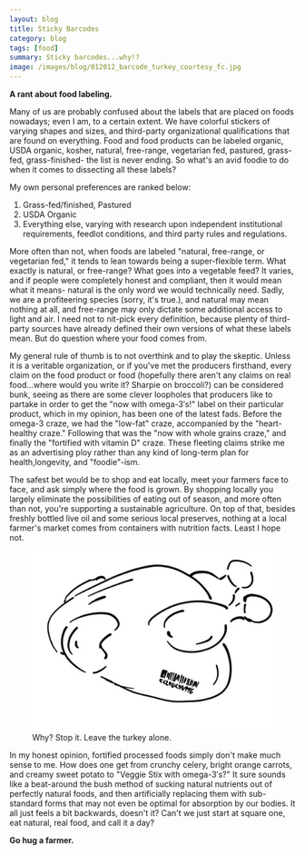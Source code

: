 ```yaml
---
layout: blog
title: Sticky Barcodes
category: blog
tags: [food]  
summary: Sticky barcodes...why!?
image: /images/blog/012012_barcode_turkey_courtesy_fc.jpg
---
```


**A rant about food labeling.**

Many of us are probably confused about the labels that are placed on foods nowadays; even I am, to a certain extent. We have colorful stickers of varying shapes and sizes, and third-party organizational qualifications that are found on everything. Food and food products can be labeled organic, USDA organic, kosher, natural, free-range, vegetarian fed, pastured, grass-fed, grass-finished- the list is never ending. So what's an avid foodie to do when it comes to dissecting all these labels?

My own personal preferences are ranked below:
1. Grass-fed/finished, Pastured
2. USDA Organic
3. Everything else, varying with research upon independent institutional requirements, feedlot conditions, and third party rules and regulations.

More often than not, when foods are labeled "natural, free-range, or vegetarian fed," it tends to lean towards being a super-flexible term. What exactly is natural, or free-range? What goes into a vegetable feed? It varies, and if people were completely honest and compliant, then it would mean what it means- natural is the only word we would technically need. Sadly, we are a profiteering species (sorry, it's true.), and natural may mean nothing at all, and free-range may only dictate some additional access to light and air. I need not to nit-pick every definition, because plenty of third-party sources have already defined their own versions of what these labels mean. But do question where your food comes from.

My general rule of thumb is to not overthink and to play the skeptic. Unless it is a veritable organization, or if you've met the producers firsthand, every claim on the food product or food (hopefully there aren't any claims on real food...where would you write it? Sharpie on broccoli?) can be considered bunk, seeing as there are some clever loopholes that producers like to partake in order to get the "now with omega-3′s!" label on their particular product, which in my opinion, has been one of the latest fads. Before the omega-3 craze, we had the "low-fat" craze, accompanied by the "heart-healthy craze." Following that was the "now with whole grains craze," and finally the "fortified with vitamin D" craze. These fleeting claims strike me as an advertising ploy rather than any kind of long-term plan for health,longevity, and "foodie"-ism.

The safest bet would be to shop and eat locally, meet your farmers face to face, and ask simply where the food is grown. By shopping locally you largely eliminate the possibilities of eating out of season, and more often than not, you're supporting a sustainable agriculture. On top of that, besides freshly bottled live oil and some serious local preserves, nothing at a local farmer's market comes from containers with nutrition facts. Least I hope not.

<figure>
    <img src="/images/blog/012012_barcode_turkey_courtesy_fc.jpg"></img>
    <figcaption> Why? Stop it. Leave the turkey alone.</figcaption>
</figure>

In my honest opinion, fortified processed foods simply don't make much sense to me. How does one get from crunchy celery, bright orange carrots, and creamy sweet potato to "Veggie Stix with omega-3′s?" It sure sounds like a beat-around the bush method of sucking natural nutrients out of perfectly natural foods, and then artificially replacing them with sub-standard forms that may not even be optimal for absorption by our bodies. It all just feels a bit backwards, doesn't it? Can't we just start at square one, eat natural, real food, and call it a day?

**Go hug a farmer.**
